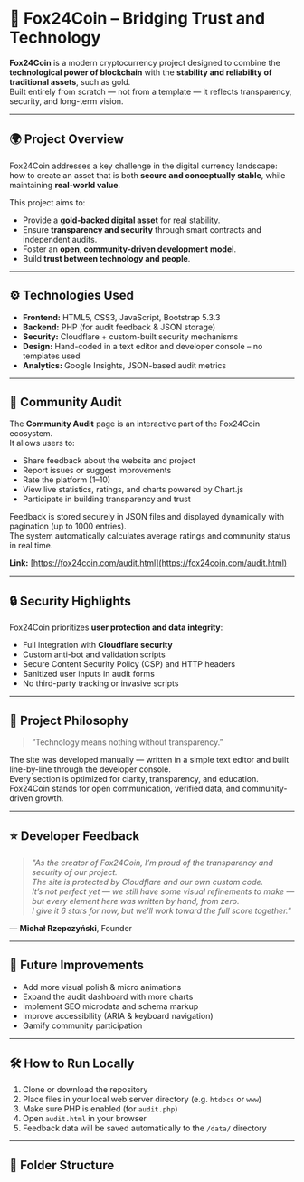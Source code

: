 # 🦊 Fox24Coin – Bridging Trust and Technology

**Fox24Coin** is a modern cryptocurrency project designed to combine the **technological power of blockchain** with the **stability and reliability of traditional assets**, such as gold.  
Built entirely from scratch — not from a template — it reflects transparency, security, and long-term vision.

---

## 🌍 Project Overview

Fox24Coin addresses a key challenge in the digital currency landscape:  
how to create an asset that is both **secure and conceptually stable**, while maintaining **real-world value**.

This project aims to:
- Provide a **gold-backed digital asset** for real stability.  
- Ensure **transparency and security** through smart contracts and independent audits.  
- Foster an **open, community-driven development model**.  
- Build **trust between technology and people**.

---

## ⚙️ Technologies Used

- **Frontend:** HTML5, CSS3, JavaScript, Bootstrap 5.3.3  
- **Backend:** PHP (for audit feedback & JSON storage)  
- **Security:** Cloudflare + custom-built security mechanisms  
- **Design:** Hand-coded in a text editor and developer console – no templates used  
- **Analytics:** Google Insights, JSON-based audit metrics  

---

## 💬 Community Audit

The **Community Audit** page is an interactive part of the Fox24Coin ecosystem.  
It allows users to:
- Share feedback about the website and project  
- Report issues or suggest improvements  
- Rate the platform (1–10)  
- View live statistics, ratings, and charts powered by Chart.js  
- Participate in building transparency and trust  

Feedback is stored securely in JSON files and displayed dynamically with pagination (up to 1000 entries).  
The system automatically calculates average ratings and community status in real time.

**Link:** [https://fox24coin.com/audit.html](https://fox24coin.com/audit.html)

---

## 🔒 Security Highlights

Fox24Coin prioritizes **user protection and data integrity**:
- Full integration with **Cloudflare security**  
- Custom anti-bot and validation scripts  
- Secure Content Security Policy (CSP) and HTTP headers  
- Sanitized user inputs in audit forms  
- No third-party tracking or invasive scripts  

---

## 🧠 Project Philosophy

> “Technology means nothing without transparency.”

The site was developed manually — written in a simple text editor and built line-by-line through the developer console.  
Every section is optimized for clarity, transparency, and education.  
Fox24Coin stands for open communication, verified data, and community-driven growth.

---

## ⭐ Developer Feedback

> *"As the creator of Fox24Coin, I’m proud of the transparency and security of our project.  
> The site is protected by Cloudflare and our own custom code.  
> It’s not perfect yet — we still have some visual refinements to make —  
> but every element here was written by hand, from zero.  
> I give it 6 stars for now, but we’ll work toward the full score together."*

— **Michał Rzepczyński**, Founder

---

## 🧩 Future Improvements

- Add more visual polish & micro animations  
- Expand the audit dashboard with more charts  
- Implement SEO microdata and schema markup  
- Improve accessibility (ARIA & keyboard navigation)  
- Gamify community participation  

---

## 🛠️ How to Run Locally

1. Clone or download the repository  
2. Place files in your local web server directory (e.g. `htdocs` or `www`)  
3. Make sure PHP is enabled (for `audit.php`)  
4. Open `audit.html` in your browser  
5. Feedback data will be saved automatically to the `/data/` directory  

---

## 📂 Folder Structure

